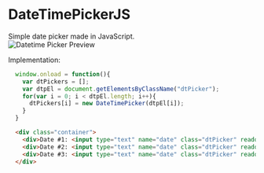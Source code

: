 # DateTimePickerJS
Simple date picker made in JavaScript.<br>
![Datetime Picker Preview](https://github.com/andem20/DateTimePickerJS/blob/master/preview.png)

<p>
  Implementation:
</p>

```javascript
  window.onload = function(){
    var dtPickers = [];
    var dtpEl = document.getElementsByClassName("dtPicker");
    for(var i = 0; i < dtpEl.length; i++){
      dtPickers[i] = new DateTimePicker(dtpEl[i]);
    }
  }
```

```html
  <div class="container">
    <div>Date #1: <input type="text" name="date" class="dtPicker" readonly></div>
    <div>Date #2: <input type="text" name="date" class="dtPicker" readonly></div>
    <div>Date #3: <input type="text" name="date" class="dtPicker" readonly></div>
  </div>
```
